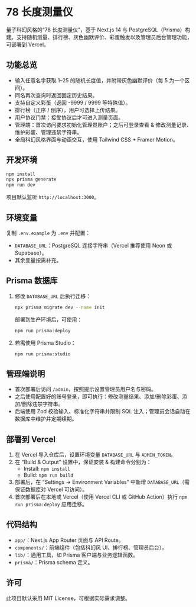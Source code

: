 # 78 长度测量仪

量子科幻风格的“78 长度测量仪”，基于 Next.js 14 与 PostgreSQL（Prisma）构建。支持随机测量、排行榜、灰色幽默评价、彩蛋触发以及管理员后台管理功能，可部署到 Vercel。

## 功能总览

- 输入任意名字获取 1–25 的随机长度值，并附带灰色幽默评价（每 5 为一个区间）。
- 同名再次查询时返回固定历史结果。
- 支持自定义彩蛋（返回 -9999 / 9999 等特殊值）。
- 排行榜（正序 / 倒序），用户可选择上传结果。
- 用户协议门禁：接受协议后才可进入测量页面。
- 管理端：首次访问要求初始化管理员账户；之后可登录查看 & 修改测量记录、维护彩蛋、管理违禁字符串。
- 全局科幻风格界面与动画交互，使用 Tailwind CSS + Framer Motion。

## 开发环境

```bash
npm install
npx prisma generate
npm run dev
```

项目默认监听 `http://localhost:3000`。

## 环境变量

复制 `.env.example` 为 `.env` 并配置：

- `DATABASE_URL`：PostgreSQL 连接字符串（Vercel 推荐使用 Neon 或 Supabase）。
- 其余变量按需补充。

## Prisma 数据库

1. 修改 `DATABASE_URL` 后执行迁移：
   ```bash
   npx prisma migrate dev --name init
   ```
   部署到生产环境后，可使用：
   ```bash
   npm run prisma:deploy
   ```

2. 若需使用 Prisma Studio：
   ```bash
   npm run prisma:studio
   ```

## 管理端说明

- 首次部署后访问 `/admin`，按照提示设置管理员用户名与密码。
- 之后使用配置好的账号登录，即可执行：修改测量结果、添加/删除彩蛋、添加/删除违禁字符串。
- 后端使用 Zod 校验输入、标准化字符串并限制 SQL 注入；管理员会话自动在数据库中维护并定期续期。

## 部署到 Vercel

1. 在 Vercel 导入仓库后，设置环境变量 `DATABASE_URL` 与 `ADMIN_TOKEN`。
2. 在 “Build & Output” 设置中，保证安装 & 构建命令分别为：
   - Install: `npm install`
   - Build: `npm run build`
3. 部署后，在 “Settings → Environment Variables” 中新增 `DATABASE_URL`（需保证数据库对 Vercel 可访问）。
4. 首次部署后在本地或 Vercel（使用 Vercel CLI 或 GitHub Action）执行 `npm run prisma:deploy` 应用迁移。

## 代码结构

- `app/`：Next.js App Router 页面与 API Route。
- `components/`：前端组件（包括科幻风 UI、排行榜、管理员后台）。
- `lib/`：通用工具，如 Prisma 客户端与业务逻辑函数。
- `prisma/`：Prisma schema 定义。

## 许可

此项目默认采用 MIT License，可根据实际需求调整。
